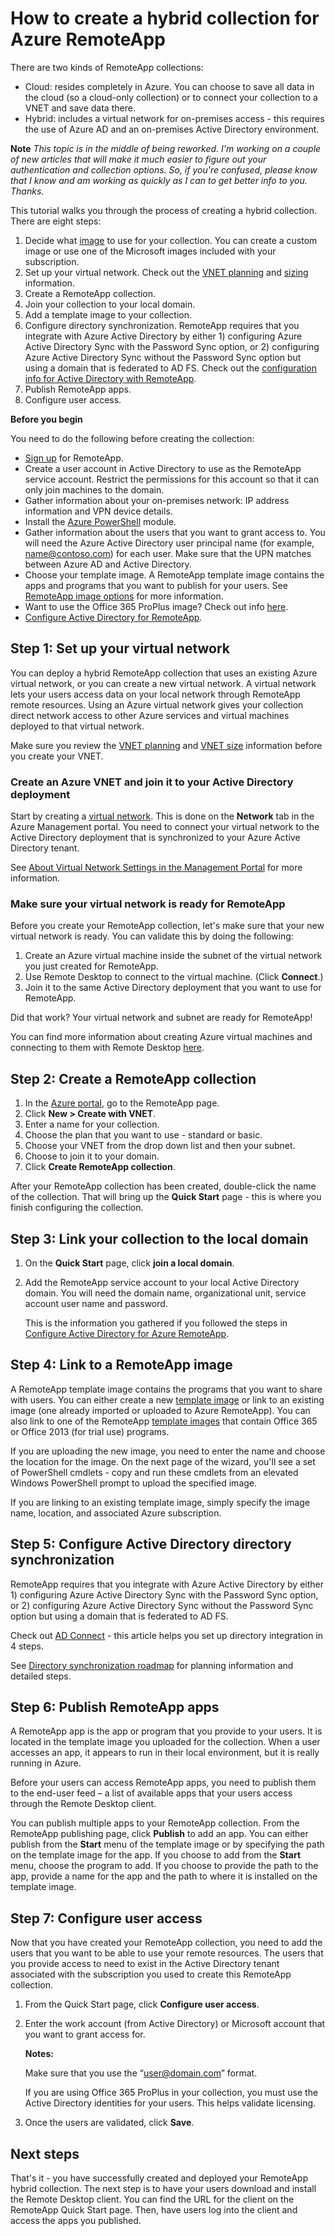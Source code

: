 <properties 
	pageTitle="How to create a hybrid collection for Azure RemoteApp | Microsoft Azure" 
	description="Learn how to create a deployment of RemoteApp that connects to your internal network." 
	services="remoteapp" 
	documentationCenter="" 
	authors="lizap" 
	manager="mbaldwin" 
	editor=""/>

<tags 
	ms.service="remoteapp" 
	ms.workload="compute" 
	ms.tgt_pltfrm="na" 
	ms.devlang="na" 
	ms.topic="article" 
	ms.date="09/11/2015" 
	ms.author="elizapo"/>

# How to create a hybrid collection for Azure RemoteApp

There are two kinds of RemoteApp collections: 

- Cloud: resides completely in Azure. You can choose to save all data in the cloud (so a cloud-only collection) or to connect your collection to a VNET and save data there.   
- Hybrid: includes a virtual network for on-premises access - this requires the use of Azure AD and an on-premises Active Directory environment.


**Note** *This topic is in the middle of being reworked. I'm working on a couple of new articles that will make it much easier to figure out your authentication and collection options. So, if you're confused, please know that I know and am working as quickly as I can to get better info to you. Thanks.*

This tutorial walks you through the process of creating a hybrid collection. There are eight steps: 

1.	Decide what [image](remoteapp-imageoptions.md) to use for your collection. You can create a custom image or use one of the Microsoft images included with your subscription.
2. Set up your virtual network. Check out the [VNET planning](remoteapp-planvpn.md) and [sizing](remoteapp-vnetsizing.md) information.
2.	Create a RemoteApp collection.
2.	Join your collection to your local domain.
3.	Add a template image to your collection.
4.	Configure directory synchronization. RemoteApp requires that you integrate with Azure Active Directory by either 1) configuring Azure Active Directory Sync with the Password Sync option, or 2) configuring Azure Active Directory Sync without the Password Sync option but using a domain that is federated to AD FS. Check out the [configuration info for Active Directory with RemoteApp](remoteapp-ad.md).
5.	Publish RemoteApp apps.
6.	Configure user access.

**Before you begin**

You need to do the following before creating the collection:

- [Sign up](http://azure.microsoft.com/services/remoteapp/) for RemoteApp. 
- Create a user account in Active Directory to use as the RemoteApp service account. Restrict the permissions for this account so that it can only join machines to the domain.
- Gather information about your on-premises network: IP address information and VPN device details.
- Install the [Azure PowerShell](../install-configure-powershell.md) module.
- Gather information about the users that you want to grant access to. You will need the Azure Active Directory user principal name (for example, name@contoso.com) for each user. Make sure that the UPN matches between Azure AD and Active Directory.
- Choose your template image. A RemoteApp template image contains the apps and programs that you want to publish for your users. See [RemoteApp image options](remoteapp-imageoptions.md) for more information. 
- Want to use the Office 365 ProPlus image? Check out info [here](remoteapp-officesubscription.md).
- [Configure Active Directory for RemoteApp](remoteapp-ad.md).



## Step 1: Set up your virtual network
You can deploy a hybrid RemoteApp collection that uses an existing Azure virtual network, or you can create a new virtual network. A virtual network lets your users access data on your local network through RemoteApp remote resources. Using an Azure virtual network gives your collection direct network access to other Azure services and virtual machines deployed to that virtual network.

Make sure you review the [VNET planning](remoteapp-planvpn.md) and [VNET size](remoteapp-vnetsizing.md) information before you create your VNET.

### Create an Azure VNET and join it to your Active Directory deployment

Start by creating a [virtual network](../virtual-network/virtual-networks-create-vnet.md). This is done on the **Network** tab in the Azure Management portal. You need to connect your virtual network to the Active Directory deployment that is synchronized to your Azure Active Directory tenant.

See [About Virtual Network Settings in the Management Portal](../virtual-network/virtual-networks-settings.md) for more information.

### Make sure your virtual network is ready for RemoteApp
Before you create your RemoteApp collection, let's make sure that your new virtual network is ready. You can validate this by doing the following:

1. Create an Azure virtual machine inside the subnet of the virtual network you just created for RemoteApp.
2. Use Remote Desktop to connect to the virtual machine. (Click **Connect**.)
3. Join it to the same Active Directory deployment that you want to use for RemoteApp.

Did that work? Your virtual network and subnet are ready for RemoteApp!

You can find more information about creating Azure virtual machines and connecting to them with Remote Desktop [here](https://msdn.microsoft.com/library/azure/jj156003.aspx).

## Step 2: Create a RemoteApp collection ##



1. In the [Azure portal](http://manage.windowsazure.com), go to the RemoteApp page.
2. Click **New > Create with VNET**.
3. Enter a name for your collection.
4. Choose the plan that you want to use - standard or basic.
5. Choose your VNET from the drop down list and then your subnet.
6. Choose to join it to your domain.
5. Click **Create RemoteApp collection**.

After your RemoteApp collection has been created, double-click the name of the collection. That will bring up the **Quick Start** page - this is where you finish configuring the collection.

## Step 3: Link your collection to the local domain ##

 
1. On the **Quick Start** page, click **join a local domain**.
2. Add the RemoteApp service account to your local Active Directory domain. You will need the domain name, organizational unit, service account user name and password. 

	This is the information you gathered if you followed the steps in [Configure Active Directory for Azure RemoteApp](remoteapp-ad.md).


## Step 4: Link to a RemoteApp image ##

A RemoteApp template image contains the programs that you want to share with users. You can either create a new [template image](remoteapp-imageoptions.md) or link to an existing image (one already imported or uploaded to Azure RemoteApp). You can also link to one of the RemoteApp [template images](remoteapp-images.md) that contain Office 365 or Office 2013 (for trial use) programs. 

If you are uploading the new image, you need to enter the name and choose the location for the image. On the next page of the wizard, you'll see a set of PowerShell cmdlets - copy and run these cmdlets from an elevated Windows PowerShell prompt to upload the specified image.

If you are linking to an existing template image, simply specify the image name, location, and associated Azure subscription.



## Step 5: Configure Active Directory directory synchronization ##

RemoteApp requires that you integrate with Azure Active Directory by either 1) configuring Azure Active Directory Sync with the Password Sync option, or 2) configuring Azure Active Directory Sync without the Password Sync option but using a domain that is federated to AD FS. 

Check out [AD Connect](http://blogs.technet.com/b/ad/archive/2014/08/04/connecting-ad-and-azure-ad-only-4-clicks-with-azure-ad-connect.aspx) - this article helps you set up directory integration in 4 steps.

See [Directory synchronization roadmap](http://msdn.microsoft.com//library/azure/hh967642.aspx) for planning information and detailed steps.

## Step 6: Publish RemoteApp apps ##

A RemoteApp app is the app or program that you provide to your users. It is located in the template image you uploaded for the collection. When a user accesses an app, it appears to run in their local environment, but it is really running in Azure. 

Before your users can access RemoteApp apps, you need to publish them to the end-user feed – a list of available apps that your users access through the Remote Desktop client.
 
You can publish multiple apps to your RemoteApp collection. From the RemoteApp publishing page, click **Publish** to add an app. You can either publish from the **Start** menu of the template image or by specifying the path on the template image for the app. If you choose to add from the **Start** menu, choose the program to add. If you choose to provide the path to the app, provide a name for the app and the path to where it is installed on the template image.

## Step 7: Configure user access ##

Now that you have created your RemoteApp collection, you need to add the users that you want to be able to use your remote resources. The users that you provide access to need to exist in the Active Directory tenant associated with the subscription you used to create this RemoteApp collection.

1.	From the Quick Start page, click **Configure user access**. 
2.	Enter the work account (from Active Directory) or Microsoft account that you want to grant access for.

	**Notes:** 

	Make sure that you use the “user@domain.com” format.

	If you are using Office 365 ProPlus in your collection, you must use the Active Directory identities for your users. This helps validate licensing. 


3.	Once the users are validated, click **Save**.


## Next steps ##
That's it - you have successfully created and deployed your RemoteApp hybrid collection. The next step is to have your users download and install the Remote Desktop client. You can find the URL for the client on the RemoteApp Quick Start page. Then, have users log into the client and access the apps you published.


 
